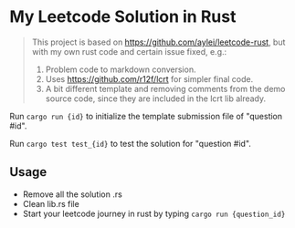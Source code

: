 # My Leetcode Solution in Rust

> This project is based on <https://github.com/aylei/leetcode-rust>, but with my own rust code and certain issue fixed, e.g.:
> 
> 1. Problem code to markdown conversion.
> 2. Uses <https://github.com/r12f/lcrt> for simpler final code.
> 3. A bit different template and removing comments from the demo source code, since they are included in the lcrt lib already.

Run `cargo run {id}` to initialize the template submission file of "question #id".

Run `cargo test test_{id}` to test the solution for "question #id".

## Usage

* Remove all the solution .rs
* Clean lib.rs file
* Start your leetcode journey in rust by typing `cargo run {question_id}`